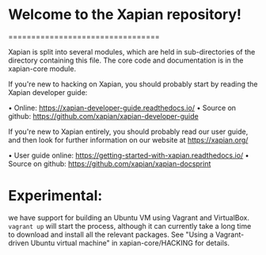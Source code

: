 # Welcome to the Xapian repository!
=================================

Xapian is split into several modules, which are held in sub-directories of
the directory containing this file.  The core code and documentation is in
the xapian-core module.

If you're new to hacking on Xapian, you should probably start by reading the
Xapian developer guide:

 • Online: https://xapian-developer-guide.readthedocs.io/
 • Source on github: https://github.com/xapian/xapian-developer-guide

If you're new to Xapian entirely, you should probably read our user
guide, and then look for further information on our website at
https://xapian.org/

 • User guide online: https://getting-started-with-xapian.readthedocs.io/
 • Source on github: https://github.com/xapian/xapian-docsprint

# Experimental:
  we have support for building an Ubuntu VM using Vagrant
and VirtualBox. `vagrant up` will start the process, although it can
currently take a long time to download and install all the relevant
packages. See "Using a Vagrant-driven Ubuntu virtual machine" in
xapian-core/HACKING for details.

